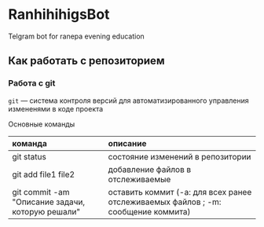 # RanhihihigsBot
Telgram bot for ranepa evening education

## Как работать с репозиторием

### Работа с git

`git` — система контроля версий для автоматизированного управления измененями в коде проекта

Основные команды

команда | описание
:-- | :--
git status | состояние изменений в репозитории
git add file1 file2 | добавление файлов в отслеживаемые
git commit -am "Описание задачи, которую решали" | оставить коммит (-a: для всех ранее отслеживаемых файлов ; -m: сообщение коммита) 
